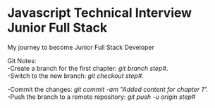 # Javascript Technical Interview Junior Full Stack
My journey to become Junior Full Stack Developer


Git Notes:<br>
-Create a branch for the first chapter: <em>git branch step#</em>.<br>
-Switch to the new branch: <em>git checkout step#.</em><br>

-Commit the changes: <em>git commit -am "Added content for chapter 1".</em><br>
-Push the branch to a remote repository: <em>git push -u origin step#</em><br>
